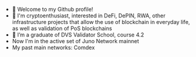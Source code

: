 - 👋 Welcome to my Github profile! 
- 👀 I'm cryptoenthusiast, interested in DeFi, DePIN, RWA, other infrastructure projects that allow the use of blockchain in everyday life, as well as validation of PoS blockchains
- 🌱 I’m a graduate of DVS Validator School, course 4.2
- Now I'm in the active set of Juno Network mainnet
- My past main networks: Comdex

<!---
Ratio85/Ratio85 is a ✨ special ✨ repository because its `README.md` (this file) appears on your GitHub profile.
You can click the Preview link to take a look at your changes.
--->
